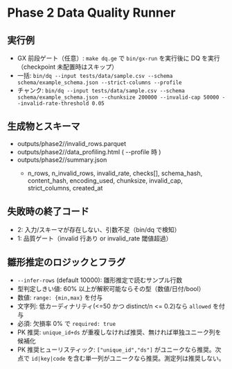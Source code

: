 # Phase 2 Data Quality Runner
## 実行例
- GX 前段ゲート（任意）: `make dq.ge` で `bin/gx-run` を実行後に DQ を実行（checkpoint 未配置時はスキップ）
- 一括: `bin/dq --input tests/data/sample.csv --schema schema/example_schema.json --strict-columns --profile`
- チャンク: `bin/dq --input tests/data/sample.csv --schema schema/example_schema.json --chunksize 200000 --invalid-cap 50000 --invalid-rate-threshold 0.05`

## 生成物とスキーマ
- outputs/phase2/<alias>/invalid_rows.parquet
- outputs/phase2/<alias>/data_profiling.html  ( --profile 時 )
- outputs/phase2/<alias>/summary.json
  - n_rows, n_invalid_rows, invalid_rate, checks[], schema_hash, content_hash, encoding_used, chunksize, invalid_cap, strict_columns, created_at

## 失敗時の終了コード
- 2: 入力/スキーマが存在しない、引数不足（bin/dq で検知）
- 1: 品質ゲート（invalid 行あり or invalid_rate 閾値超過）

## 雛形推定のロジックとフラグ
- `--infer-rows` (default 10000): 雛形推定で読むサンプル行数
- 型判定しきい値: 60% 以上が解釈可能ならその型（数値/日付/bool）
- 数値: `range: {min,max}` を付与
- 文字列: 低カーディナリティ(<=50 かつ distinct/n <= 0.2)なら `allowed` を付与
- 必須: 欠損率 0% で `required: true`
- PK 推奨: `unique_id+ds` が重複しなければ推奨、無ければ単独ユニーク列を候補化
- PK 推奨ヒューリスティック: `["unique_id","ds"]` がユニークなら推奨。次点で `id|key|code` を含む単一列がユニークなら推奨。測定列は推奨しない。
